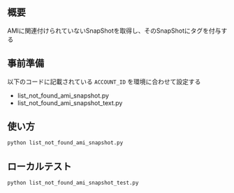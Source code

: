 ## 概要

AMIに関連付けられていないSnapShotを取得し、そのSnapShotにタグを付与する

## 事前準備

以下のコードに記載されている `ACCOUNT_ID` を環境に合わせて設定する

- list_not_found_ami_snapshot.py
- list_not_found_ami_snapshot_text.py


## 使い方

```bash
python list_not_found_ami_snapshot.py
```

## ローカルテスト

```bash
python list_not_found_ami_snapshot_test.py
```
